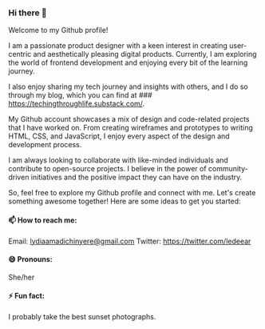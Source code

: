 ### Hi there 👋

Welcome to my Github profile!

I am a passionate product designer with a keen interest in creating user-centric and aesthetically pleasing digital products. Currently, I am exploring the world of frontend development and enjoying every bit of the learning journey.

I also enjoy sharing my tech journey and insights with others, and I do so through my blog, which you can find at ### https://techingthroughlife.substack.com/.

My Github account showcases a mix of design and code-related projects that I have worked on. From creating wireframes and prototypes to writing HTML, CSS, and JavaScript, I enjoy every aspect of the design and development process.

I am always looking to collaborate with like-minded individuals and contribute to open-source projects. I believe in the power of community-driven initiatives and the positive impact they can have on the industry.

So, feel free to explore my Github profile and connect with me. Let's create something awesome together!
Here are some ideas to get you started:

#### 📫 How to reach me:
Email: lydiaamadichinyere@gmail.com
Twitter: https://twitter.com/ledeear

#### 😄 Pronouns:
She/her

#### ⚡ Fun fact:
I probably take the best sunset photographs.
